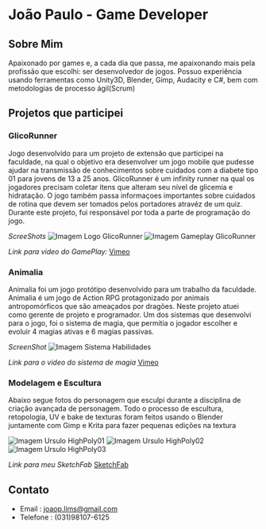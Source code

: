 # João Paulo - Game Developer


## Sobre Mim

Apaixonado por games e, a cada dia que passa, me apaixonando mais pela profissão que escolhi: ser desenvolvedor de jogos. Possuo experiência usando ferramentas como Unity3D, Blender, Gimp, Audacity e C#, bem com metodologias de processo ágil(Scrum)

## Projetos que participei

### GlicoRunner
Jogo desenvolvido para um projeto de extensão que participei na faculdade, na qual o objetivo era desenvolver um jogo mobile que pudesse ajudar na transmissão de conhecimentos sobre cuidados com a diabete tipo 01 para jovens de 13 a 25 anos. GlicoRunner é um infinity runner na qual os jogadores precisam coletar itens que alteram seu nível de glicemia e hidratação. O jogo também passa informaçoes importantes sobre cuidados de rotina que devem ser tomados pelos portadores atravéz de um quiz. Durante este projeto, fui responsável por toda a parte de programação do jogo.

*ScreeShots*
![Imagem Logo GlicoRunner](https://i.imgur.com/IHRKPje.png)
![Imagem Gameplay GlicoRunner](https://i.imgur.com/D8GSEPh.png)








*Link para video do GamePlay:*
[Vimeo](https://vimeo.com/347433553)




### Animalia

Animalia foi um jogo protótipo desenvolvido para um trabalho da faculdade. Animalia é um jogo de Action RPG  protagonizado por animais antropomórficos que são ameaçados por dragões. Neste projeto atuei como gerente de projeto e programador. Um dos sistemas que desenvolvi para o jogo, foi o sistema de magia, que permitia  o jogador escolher e evoluir 4 magias ativas e 6 magias passivas.

*ScreenShot*
![Imagem Sistema Habilidades](https://i.imgur.com/ERVZ4Cv.png)

*Link para o video do sistema de magia*
[Vimeo](https://vimeo.com/347371168)




### Modelagem e Escultura
Abaixo segue fotos do personagem que esculpi durante a disciplina de criação avançada de personagem. Todo o processo de escultura, retopologia, UV e bake de texturas foram feitos usando o Blender juntamente com Gimp e Krita para fazer pequenas edições na textura


![Imagem Ursulo HighPoly01](https://i.imgur.com/en7VwvT.png)
![Imagem Ursulo HighPoly02](https://i.imgur.com/c3xCmNf.png)
![Imagem Ursulo HighPoly03](https://i.imgur.com/wIz2fTq.png)



*Link para meu SketchFab*
[SketchFab](https://sketchfab.com/joaop_lim)










## Contato

- Email : joaop.lims@gmail.com
- Telefone : (031)98107-6125

